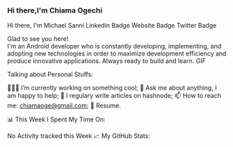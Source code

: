 ### Hi there,I'm Chiama Ogechi



Hi there, I'm Michael Sanni 
Linkedin Badge Website Badge Twitter Badge

Glad to see you here!   
I'm an Android developer who is constantly developing, implementing, and adopting new technologies in order to maximize development efficiency and produce innovative applications.
Always ready to build and learn.
GIF

Talking about Personal Stuffs:

👨🏻‍💻 I’m currently working on something cool;
💬 Ask me about anything, I am happy to help;
📝 I regulary write articles on hashnode;
📫 How to reach me: chiamaoge@gmail.com;
📝 Resume.

📊 This Week I Spent My Time On:

No Activity tracked this Week
📈 My GitHub Stats:

 
<!--
**andrea2025/andrea2025** is a ✨ _special_ ✨ repository because its `README.md` (this file) appears on your GitHub profile.

Here are some ideas to get you started:

- 🔭 I’m currently working on ...
- 🌱 I’m currently learning ...
- 👯 I’m looking to collaborate on ...
- 🤔 I’m looking for help with ...
- 💬 Ask me about ...
- 📫 How to reach me: ...
- 😄 Pronouns: ...
- ⚡ Fun fact: ...
-->
